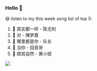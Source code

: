 

### Hello 👋

😄 listen to my this week song list of top 5:

1. 🎵 其实都一样 - 陈尤利
2. 🎵 对 - 陳梦嘉
3. 🎵 哪里都是你 - 队长
4. 🎵 当你 - 回音哥
5. 🎵 顺其自然 - 黄小琥

<img align="left"  src="https://github-readme-stats.vercel.app/api?username=370966584&show_icons=true&theme=radical" />